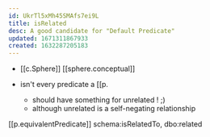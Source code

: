 ```yaml
---
id: UkrTl5xMh45SMAfs7ei9L
title: isRelated
desc: A good candidate for "Default Predicate"
updated: 1671311867933
created: 1632287205183
---
```




- [[c.Sphere]] [[sphere.conceptual]]

- isn't every predicate a [[p.
  - should have something for unrelated ! ;)
  - although unrelated is a self-negating relationship

[[p.equivalentPredicate]] schema:isRelatedTo, dbo:related 
